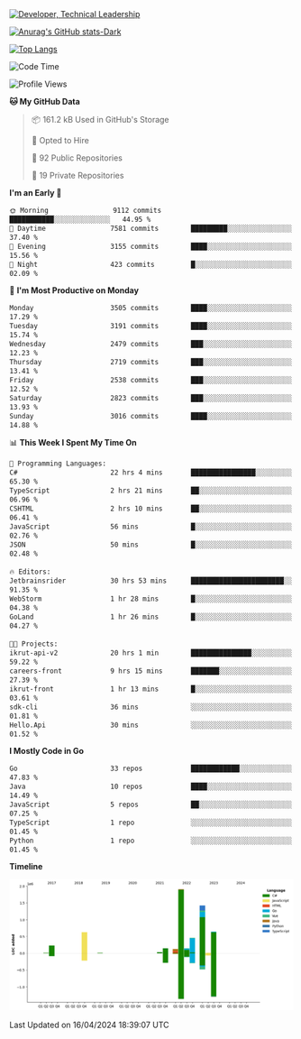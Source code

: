 <div>
  <a href="https://www.linkedin.com/in/arielpineiro/" target="_blank" rel="nofollow noopener noreferrer">
    <img src="https://img.shields.io/badge/-LinkedIn-%230077B5?style=for-the-badge&logo=linkedin&logoColor=white" alt="Developer, Technical Leadership" title="Ariel Piñeiro">
  </a>
</div>

[![Anurag's GitHub stats-Dark](https://github-readme-stats.vercel.app/api?username=arielsrv&show_icons=true&theme=dark#gh-dark-mode-only)](https://github.com/anuraghazra/github-readme-stats#gh-dark-mode-only)

[![Top Langs](https://github-readme-stats.vercel.app/api/top-langs/?username=arielsrv&layout=compact&langs_count=10&theme=dark#gh-dark-mode-only)](https://github.com/anuraghazra/github-readme-stats&theme=dark#gh-dark-mode-only)

<!--START_SECTION:waka-->
![Code Time](http://img.shields.io/badge/Code%20Time-794%20hrs%2012%20mins-blue)

![Profile Views](http://img.shields.io/badge/Profile%20Views-1-blue)

**🐱 My GitHub Data** 

> 📦 161.2 kB Used in GitHub's Storage 
 > 
> 💼 Opted to Hire
 > 
> 📜 92 Public Repositories 
 > 
> 🔑 19 Private Repositories 
 > 
**I'm an Early 🐤** 

```text
🌞 Morning                9112 commits        ███████████░░░░░░░░░░░░░░   44.95 % 
🌆 Daytime                7581 commits        █████████░░░░░░░░░░░░░░░░   37.40 % 
🌃 Evening                3155 commits        ████░░░░░░░░░░░░░░░░░░░░░   15.56 % 
🌙 Night                  423 commits         █░░░░░░░░░░░░░░░░░░░░░░░░   02.09 % 
```
📅 **I'm Most Productive on Monday** 

```text
Monday                   3505 commits        ████░░░░░░░░░░░░░░░░░░░░░   17.29 % 
Tuesday                  3191 commits        ████░░░░░░░░░░░░░░░░░░░░░   15.74 % 
Wednesday                2479 commits        ███░░░░░░░░░░░░░░░░░░░░░░   12.23 % 
Thursday                 2719 commits        ███░░░░░░░░░░░░░░░░░░░░░░   13.41 % 
Friday                   2538 commits        ███░░░░░░░░░░░░░░░░░░░░░░   12.52 % 
Saturday                 2823 commits        ███░░░░░░░░░░░░░░░░░░░░░░   13.93 % 
Sunday                   3016 commits        ████░░░░░░░░░░░░░░░░░░░░░   14.88 % 
```


📊 **This Week I Spent My Time On** 

```text
💬 Programming Languages: 
C#                       22 hrs 4 mins       ████████████████░░░░░░░░░   65.30 % 
TypeScript               2 hrs 21 mins       ██░░░░░░░░░░░░░░░░░░░░░░░   06.96 % 
CSHTML                   2 hrs 10 mins       ██░░░░░░░░░░░░░░░░░░░░░░░   06.41 % 
JavaScript               56 mins             █░░░░░░░░░░░░░░░░░░░░░░░░   02.76 % 
JSON                     50 mins             █░░░░░░░░░░░░░░░░░░░░░░░░   02.48 % 

🔥 Editors: 
Jetbrainsrider           30 hrs 53 mins      ███████████████████████░░   91.35 % 
WebStorm                 1 hr 28 mins        █░░░░░░░░░░░░░░░░░░░░░░░░   04.38 % 
GoLand                   1 hr 26 mins        █░░░░░░░░░░░░░░░░░░░░░░░░   04.27 % 

🐱‍💻 Projects: 
ikrut-api-v2             20 hrs 1 min        ███████████████░░░░░░░░░░   59.22 % 
careers-front            9 hrs 15 mins       ███████░░░░░░░░░░░░░░░░░░   27.39 % 
ikrut-front              1 hr 13 mins        █░░░░░░░░░░░░░░░░░░░░░░░░   03.61 % 
sdk-cli                  36 mins             ░░░░░░░░░░░░░░░░░░░░░░░░░   01.81 % 
Hello.Api                30 mins             ░░░░░░░░░░░░░░░░░░░░░░░░░   01.52 % 
```

**I Mostly Code in Go** 

```text
Go                       33 repos            ████████████░░░░░░░░░░░░░   47.83 % 
Java                     10 repos            ████░░░░░░░░░░░░░░░░░░░░░   14.49 % 
JavaScript               5 repos             ██░░░░░░░░░░░░░░░░░░░░░░░   07.25 % 
TypeScript               1 repo              ░░░░░░░░░░░░░░░░░░░░░░░░░   01.45 % 
Python                   1 repo              ░░░░░░░░░░░░░░░░░░░░░░░░░   01.45 % 
```



**Timeline**

![Lines of Code chart](https://raw.githubusercontent.com/arielsrv/arielsrv/main/assets/bar_graph.png)


 Last Updated on 16/04/2024 18:39:07 UTC
<!--END_SECTION:waka-->
